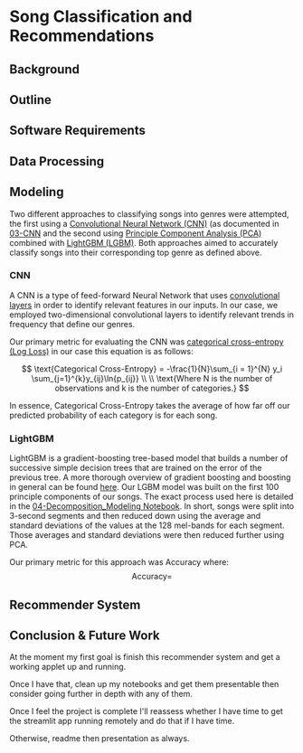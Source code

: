 # Song Classification and Recommendations

## Background

## Outline

## Software Requirements

## Data Processing

## Modeling
Two different approaches to classifying songs into genres were attempted, the first using a [Convolutional Neural Network (CNN)](https://en.wikipedia.org/wiki/Convolutional_neural_network) (as documented in [03-CNN](./code/03-CNN.ipynb) and the second using [Principle Component Analysis (PCA)](https://royalsocietypublishing.org/doi/10.1098/rsta.2015.0202) combined with [LightGBM (LGBM)](https://lightgbm.readthedocs.io/en/stable/). Both approaches aimed to accurately classify songs into their corresponding top genre as defined above. 
### CNN
A CNN is a type of feed-forward Neural Network that uses [convolutional layers](https://en.wikipedia.org/wiki/Convolution) in order to identify relevant features in our inputs. In our case, we employed two-dimensional convolutional layers to identify relevant trends in frequency that define our genres.

Our primary metric for evaluating the CNN was [categorical cross-entropy (Log Loss)](https://en.wikipedia.org/wiki/Cross-entropy) in our case this equation is as follows:

$$
 \text{Categorical Cross-Entropy} = -\frac{1}{N}\sum_{i = 1}^{N} y_i \sum_{j=1}^{k}y_{ij}\ln{p_{ij}}
\\
\\
\text{Where N is the number of observations and k is the number of categories.}
$$

In essence, Categorical Cross-Entropy takes the average of how far off our predicted probability of each category is for each song. 

### LightGBM
LightGBM is a gradient-boosting tree-based model that builds a number of successive simple decision trees that are trained on the error of the previous tree. A more thorough overview of gradient boosting and boosting in general can be found [here](https://www.mygreatlearning.com/blog/gradient-boosting/). Our LGBM model was built on the first 100 principle components of our songs. The exact process used here is detailed in the [04-Decomposition_Modeling Notebook](./code/04-Decomposition_Modeling.ipynb). In short, songs were split into 3-second segments and then reduced down using the average and standard deviations of the values at the 128 mel-bands for each segment. Those averages and standard deviations were then reduced further using PCA. 

Our primary metric for this approach was Accuracy where:
$$
\text{Accuracy} = 
$$
## Recommender System

## Conclusion & Future Work

At the moment my first goal is finish this recommender system and get a working applet up and running.

Once I have that, clean up my notebooks and get them presentable then consider going further in depth with any of them.

Once I feel the project is complete I'll reassess whether I have time to get the streamlit app running remotely and do that if I have time.

Otherwise, readme then presentation as always.